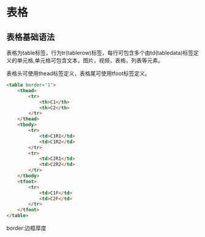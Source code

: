 # 表格

## 表格基础语法

表格为table标签，行为tr(tablerow)标签，每行可包含多个由td(tabledata)标签定义的单元格,单元格可包含文本，图片，视频，表格，列表等元素。

表格头可使用thead标签定义，表格尾可使用tfoot标签定义。
```html
<table border="1"> 
    <thead>
        <tr>
            <th>C1</th>
            <th>C2</th>
        </tr>
    </thead>
    <tbody>
        <tr>
            <td>C1R1</td>
            <td>C1R2</td>
        </tr>
        <tr>
            <td>C2R1</td>
            <td>C2R2</td>
        </tr>
    </tbody>
    <tfoot>
        <tr>
            <td>C1F</td>
            <td>C2F</td>
        </tr>
    </tfoot>
</table>
```    
border:边框厚度

